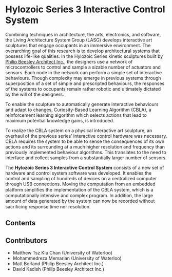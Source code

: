 Hylozoic Series 3 Interactive Control System
======================

 Combining techniques in architecture, the arts, electronics, and software, the Living Architecture System Group (LASG) develops interactive art sculptures that engage occupants in an immersive environment. The overarching goal of this research is to develop architectural systems that possess life-like qualities. In the Hylozoic Series kinetic sculptures built by [Philip Beesley Architect Inc.](http://philipbeesleyarchitect.com/), the designers use a network of microcontrollers to control and sample a sizable number of actuators and sensors. Each node in the network can perform a simple set of interactive behaviours. Though complexity may emerge in previous systems through superposition of a set of simple and prescripted behaviours, the responses of the systems to occupants remain rather robotic and ultimately dictated by the will of the designers. 

To enable the sculpture to automatically generate interactive behaviours and
adapt to changes, Curiosity-Based Learning Algorithm (CBLA), a reinforcement learning algorithm which selects actions that lead to maximum potential knowledge gains, is introduced.

To realize the CBLA system on a physical interactive art sculpture, an overhaul of the previous series’ interactive control hardware was necessary. CBLA requires the system to be able to sense the consequences of its own actions and its surrounding at a much higher resolution and frequency than previously implemented behaviour algorithms. This translates to the need to interface and collect samples from a substantially larger number of sensors. 

The **Hylozoic Series 3 Interactive Control System** consists of a new set of hardware and control system software was developed. It enables the control and sampling of hundreds of devices on a centralized computer through USB connections. Moving the computation from an embedded platform simpliﬁes the implementation of the CBLA system, which is a computationally intensive and complex
program. In addition, the large amount of data generated by the system can now be recorded without sacriﬁcing response time nor resolution.

## Contents




## Contributors
* Matthew Tsz Kiu Chan (University of Waterloo)
* Mohammedreza Memarian (University of Waterloo)
* Matt Borland (Philip Beesley Architect Inc.)
* David Kadish (Philip Beesley Architect Inc.)
